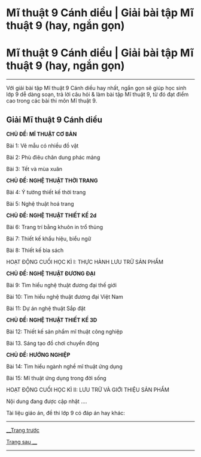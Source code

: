 # Mĩ thuật 9 Cánh diều | Giải bài tập Mĩ thuật 9 (hay, ngắn gọn)

# Mĩ thuật 9 Cánh diều | Giải bài tập Mĩ thuật 9 (hay, ngắn gọn)

* * *

Với giải bài tập Mĩ thuật 9 Cánh diều hay nhất, ngắn gọn sẽ giúp học sinh lớp 9 dễ dàng soạn, trả lời câu hỏi & làm bài tập Mĩ thuật 9, từ đó đạt điểm cao trong các bài thi môn Mĩ thuật 9.

## Giải Mĩ thuật 9 Cánh diều

**CHỦ ĐỀ: MĨ THUẬT CƠ BẢN**

Bài 1: Vẽ mẫu có nhiều đồ vật

Bài 2: Phù điêu chân dung phác mảng

Bài 3: Tết và mùa xuân

**CHỦ ĐỀ: NGHỆ THUẬT THỜI TRANG**

Bài 4: Ý tưởng thiết kế thời trang

Bài 5: Nghệ thuật hoá trang

**CHỦ ĐỀ: NGHỆ THUẬT THIẾT KẾ 2d**

Bài 6: Trang trí bằng khuôn in trổ thủng

Bài 7: Thiết kế khẩu hiệu, biểu ngữ

Bài 8: Thiết kế bìa sách

HOẠT ĐỘNG CUỐI HỌC KÌ I: THỰC HÀNH LƯU TRỮ SẢN PHẨM

**CHỦ ĐỀ: NGHỆ THUẬT ĐƯƠNG ĐẠI**

Bài 9: Tìm hiểu nghệ thuật đương đại thế giới

Bài 10: Tìm hiểu nghệ thuật đương đại Việt Nam

Bài 11: Dự án nghệ thuật Sắp đặt

**CHỦ ĐỀ: NGHỆ THUẬT THIẾT KẾ 3D**

Bài 12: Thiết kế sản phẩm mĩ thuật công nghiệp

Bài 13. Sáng tạo đồ chơi chuyển động

**CHỦ ĐỀ: HƯỚNG NGHIỆP**

Bài 14: Tìm hiểu ngành nghề mĩ thuật ứng dụng

Bài 15: Mĩ thuật ứng dụng trong đời sống

HOẠT ĐỘNG CUỐI HỌC KÌ II: LƯU TRỮ VÀ GIỚI THIỆU SẢN PHẨM

Nội dung đang được cập nhật ....

Tài liệu giáo án, đề thi lớp 9 có đáp án hay khác:

* * *

[__Trang trước](https://vietjack.com/index.jsp)

[Trang sau __](https://vietjack.com/mi-thuat-9-cd/index.jsp)

* * *
